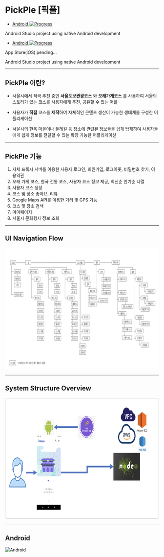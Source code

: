 # PickPle [픽플]

* <a href="https://github.com/mym0404/GFree-Android">Android  ![Progress](http://progressed.io/bar/64)  </a>

Android Studio project using native Android development

* <a href="https://github.com/mym0404/GFree-Android">Android  ![Progress](http://progressed.io/bar/64)  </a>

App Store(iOS) pending...

Android Studio project using native Android development

----
## PickPle 이란?

* 서울시에서 적극 추진 중인 **서울도보관광코스** 와 **오래가게코스** 를 사용하여 서울의 스토리가 있는 코스를 사용자에게 추천, 공유할 수 있는 어플

* 사용자가 **직접** 코스를 **제작**하여 자체적인 콘텐츠 생산이 가능한 생태계를 구성한 어플리케이션

* 서울시의 한옥 마을이나 둘레길 등 장소에 관련된 정보들을 쉽게 탑재하여 사용자들에게 쉽게 정보를 전달할 수 있는 확장 가능한 어플리케이션

----
## PickPle 기능

1. 자체 프록시 서버를 이용한 사용자 로그인, 회원가입, 로그아웃, 비밀번호 찾기, 이용약관
2. 오래 가게 코스, 한국 전통 코스, 사용자 코스 정보 제공, 최신순 인기순 나열
3. 사용자 코스 생성
4. 코스 및 장소 좋아요, 리뷰
5. Google Maps API를 이용한 거리 및 GPS 기능
6. 코스 및 장소 검색
7. 마이페이지 
8. 서울시 문화행사 정보 조회

----
## UI Navigation Flow 

<img alt="" src="https://github.com/mym0404/Pick-Place-Android/blob/master/data.png" height=400px />

----
## System Structure Overview

<img alt="" src="https://github.com/mym0404/Pick-Place-Android/blob/master/1.jpg" height=400px />

----
## Android

![Android](https://github.com/mym0404/GFree-Assets/blob/master/Sample_Images/gif.gif "Android")
